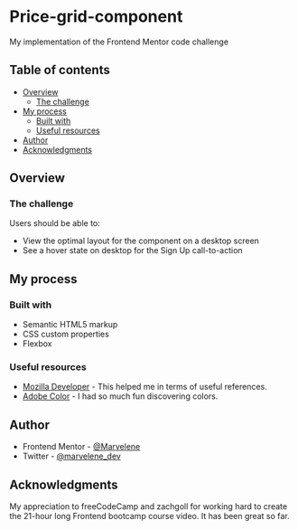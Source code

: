 # Price-grid-component
My implementation of the Frontend Mentor code challenge

## Table of contents

- [Overview](#overview)
  - [The challenge](#the-challenge)
- [My process](#my-process)
  - [Built with](#built-with)
  - [Useful resources](#useful-resources)
- [Author](#author)
- [Acknowledgments](#acknowledgments)


## Overview

### The challenge
Users should be able to:

- View the optimal layout for the component on a desktop screen
- See a hover state on desktop for the Sign Up call-to-action


## My process

### Built with
- Semantic HTML5 markup
- CSS custom properties
- Flexbox


### Useful resources

- [Mozilla Developer](developer.mozilla.org) - This helped me in terms of useful references.
- [Adobe Color](color.adobe.com) - I had so much fun discovering colors.


## Author

- Frontend Mentor - [@Marvelene](https://www.frontendmentor.io/profile/Marvelene)
- Twitter - [@marvelene_dev](https://www.twitter.com/marvelene_dev)


## Acknowledgments

My appreciation to freeCodeCamp and zachgoll for working hard to create the 21-hour long Frontend bootcamp course video. It has been great so far.

